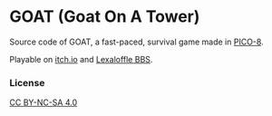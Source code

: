 # GOAT (Goat On A Tower)

Source code of GOAT, a fast-paced, survival game made in [PICO-8](https://www.lexaloffle.com/pico-8.php).

Playable on [itch.io](https://vteromero.itch.io/goat) and [Lexaloffle BBS](https://www.lexaloffle.com/bbs/?tid=140969).

### License

[CC BY-NC-SA 4.0](https://creativecommons.org/licenses/by-nc-sa/4.0/)
